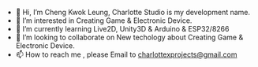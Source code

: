 - 👋 Hi, I’m Cheng Kwok Leung, Charlotte Studio is my development name.
- 👀 I’m interested in Creating Game & Electronic Device.
- 🌱 I’m currently learning Live2D, Unity3D & Arduino & ESP32/8266
- 💞️ I’m looking to collaborate on New techology about Creating Game & Electronic Device.
- 📫 How to reach me , please Email to charlottexprojects@gmail.com
